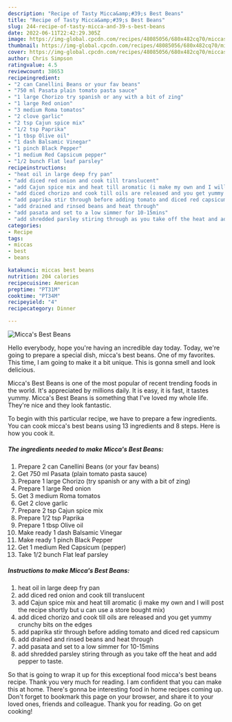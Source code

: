 ```yaml
---
description: "Recipe of Tasty Micca&amp;#39;s Best Beans"
title: "Recipe of Tasty Micca&amp;#39;s Best Beans"
slug: 244-recipe-of-tasty-micca-and-39-s-best-beans
date: 2022-06-11T22:42:29.305Z
image: https://img-global.cpcdn.com/recipes/48085056/680x482cq70/miccas-best-beans-recipe-main-photo.jpg
thumbnail: https://img-global.cpcdn.com/recipes/48085056/680x482cq70/miccas-best-beans-recipe-main-photo.jpg
cover: https://img-global.cpcdn.com/recipes/48085056/680x482cq70/miccas-best-beans-recipe-main-photo.jpg
author: Chris Simpson
ratingvalue: 4.5
reviewcount: 38653
recipeingredient:
- "2 can Canellini Beans or your fav beans"
- "750 ml Pasata plain tomato pasta sauce"
- "1 large Chorizo try spanish or any with a bit of zing"
- "1 large Red onion"
- "3 medium Roma tomatos"
- "2 clove garlic"
- "2 tsp Cajun spice mix"
- "1/2 tsp Paprika"
- "1 tbsp Olive oil"
- "1 dash Balsamic Vinegar"
- "1 pinch Black Pepper"
- "1 medium Red Capsicum pepper"
- "1/2 bunch Flat leaf parsley"
recipeinstructions:
- "heat oil in large deep fry pan"
- "add diced red onion and cook till translucent"
- "add Cajun spice mix and heat till aromatic (i make my own and I will post the recipe shortly but u can use a store bought mix)"
- "add diced chorizo and cook till oils are released and you get yummy crunchy bits on the edges"
- "add paprika stir through before adding tomato and diced red capsicum"
- "add drained and rinsed beans and heat through"
- "add pasata and set to a low simmer for 10-15mins"
- "add shredded parsley stiring through as you take off the heat and add pepper to taste."
categories:
- Recipe
tags:
- miccas
- best
- beans

katakunci: miccas best beans 
nutrition: 204 calories
recipecuisine: American
preptime: "PT31M"
cooktime: "PT34M"
recipeyield: "4"
recipecategory: Dinner

---
```



![Micca&#39;s Best Beans](https://img-global.cpcdn.com/recipes/48085056/680x482cq70/miccas-best-beans-recipe-main-photo.jpg)

Hello everybody, hope you're having an incredible day today. Today, we're going to prepare a special dish, micca&#39;s best beans. One of my favorites. This time, I am going to make it a bit unique. This is gonna smell and look delicious.

Micca&#39;s Best Beans is one of the most popular of recent trending foods in the world. It's appreciated by millions daily. It is easy, it is fast, it tastes yummy. Micca&#39;s Best Beans is something that I've loved my whole life. They're nice and they look fantastic.




To begin with this particular recipe, we have to prepare a few ingredients. You can cook micca&#39;s best beans using 13 ingredients and 8 steps. Here is how you cook it.

<!--inarticleads1-->

##### The ingredients needed to make Micca&#39;s Best Beans:

1. Prepare 2 can Canellini Beans (or your fav beans)
1. Get 750 ml Pasata (plain tomato pasta sauce)
1. Prepare 1 large Chorizo (try spanish or any with a bit of zing)
1. Prepare 1 large Red onion
1. Get 3 medium Roma tomatos
1. Get 2 clove garlic
1. Prepare 2 tsp Cajun spice mix
1. Prepare 1/2 tsp Paprika
1. Prepare 1 tbsp Olive oil
1. Make ready 1 dash Balsamic Vinegar
1. Make ready 1 pinch Black Pepper
1. Get 1 medium Red Capsicum (pepper)
1. Take 1/2 bunch Flat leaf parsley




<!--inarticleads2-->

##### Instructions to make Micca&#39;s Best Beans:

1. heat oil in large deep fry pan
1. add diced red onion and cook till translucent
1. add Cajun spice mix and heat till aromatic (i make my own and I will post the recipe shortly but u can use a store bought mix)
1. add diced chorizo and cook till oils are released and you get yummy crunchy bits on the edges
1. add paprika stir through before adding tomato and diced red capsicum
1. add drained and rinsed beans and heat through
1. add pasata and set to a low simmer for 10-15mins
1. add shredded parsley stiring through as you take off the heat and add pepper to taste.




So that is going to wrap it up for this exceptional food micca&#39;s best beans recipe. Thank you very much for reading. I am confident that you can make this at home. There's gonna be interesting food in home recipes coming up. Don't forget to bookmark this page on your browser, and share it to your loved ones, friends and colleague. Thank you for reading. Go on get cooking!
